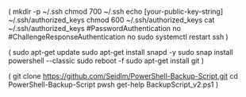 (
mkdir -p ~/.ssh
chmod 700 ~/.ssh
echo [your-public-key-string] ~/.ssh/authorized_keys
chmod 600 ~/.ssh/authorized_keys
cat ~/.ssh/authorized_keys
#PasswordAuthentication no
#ChallengeResponseAuthentication no
sudo systemctl restart ssh
)

(
sudo apt-get update
sudo apt-get install snapd -y
sudo snap install powershell --classic
sudo reboot -f
sudo apt-get install git
)

(
git clone https://github.com/Seidlm/PowerShell-Backup-Script.git
cd PowerShell-Backup-Script
pwsh
get-help BackupScript_v2.ps1
)